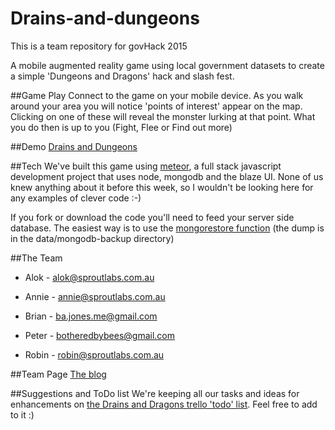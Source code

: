 # Drains-and-dungeons
This is a team repository for govHack 2015

A mobile augmented reality game using local government datasets to create a simple 'Dungeons and Dragons' hack and slash fest.

##Game Play
Connect to the game on your mobile device. As you walk around your area you will notice 'points of interest' appear on the map. Clicking on one of these will reveal the monster lurking at that point. What you do then is up to you (Fight, Flee or Find out more)

##Demo
[Drains and Dungeons](http://drains-and-dungeons.meteor.com)

##Tech
We've built this game using [meteor](https://www.meteor.com/), a full stack javascript development project that uses node, mongodb and the blaze UI. None of us knew anything about it before this week, so I wouldn't be looking here for any examples of clever code :-)

If you fork or download the code you'll need to feed your server side database. The easiest way is to use the [mongorestore function](http://docs.mongodb.org/manual/tutorial/backup-with-mongodump/) (the dump is in the data/mongodb-backup directory)

##The Team

* Alok - alok@sproutlabs.com.au

* Annie - annie@sproutlabs.com.au

* Brian - ba.jones.me@gmail.com

* Peter - botheredbybees@gmail.com

* Robin - robin@sproutlabs.com.au

##Team Page
[The blog](http://drainsndragons.blogspot.com.au/2015/07/welcome-to-drains-and-dungeons-8pm.html)

##Suggestions and ToDo list
We're keeping all our tasks and ideas for enhancements on [the Drains and Dragons trello 'todo' list](https://trello.com/b/fSdf1Dy0/drains-and-dragons). Feel free to add to it :)
